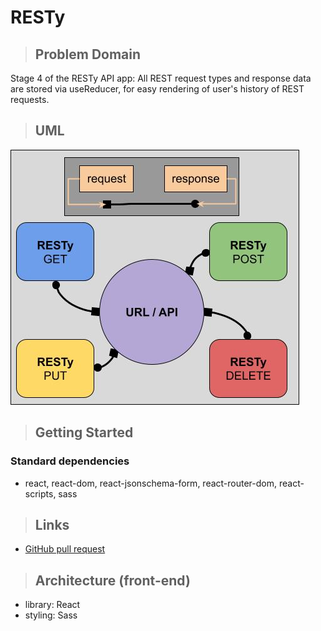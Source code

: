 # RESTy

> ## Problem Domain

Stage 4 of the RESTy API app: All REST request types and response data are stored via useReducer, for easy rendering of user's history of REST requests.

> ## UML

![UML](/lab26-UML.jpg)

> ## Getting Started

### Standard dependencies

- react, react-dom, react-jsonschema-form, react-router-dom, react-scripts, sass

> ## Links

- [GitHub pull request](https://github.com/schillerandrew/resty/pull/3)

> ## Architecture (front-end)

- library: React
- styling: Sass
